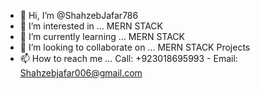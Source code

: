 - 👋 Hi, I’m @ShahzebJafar786
- 👀 I’m interested in ... MERN STACK
- 🌱 I’m currently learning ... MERN STACK
- 💞️ I’m looking to collaborate on ... MERN STACK Projects
- 📫 How to reach me ... Call: +923018695993 - Email: Shahzebjafar006@gmail.com

<!---
ShahzebJafar786/ShahzebJafar786 is a ✨ special ✨ repository because its `README.md` (this file) appears on your GitHub profile.
You can click the Preview link to take a look at your changes.
--->
